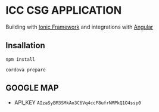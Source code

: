 # ICC CSG APPLICATION

Building with [Ionic Framework](https://ionicframework.com/) and integrations with [Angular](https://ionicframework.com/docs/angular/overview)

## Insallation
`npm install`

`cordova prepare`

## GOOGLE MAP

- API_KEY `AIzaSyBM3SMkAo3C6Vq4ccP8ufrNMPkQ1O4ssp0`
